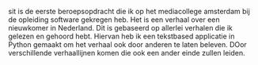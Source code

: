 sit is de eerste beroepsopdracht die ik op het mediacollege amsterdam bij de opleiding software gekregen heb. Het is een verhaal over een nieuwkomer in Nederland. Dit is gebaseerd op allerlei verhalen die ik gelezen en gehoord hebt. Hiervan heb ik een tekstbased applicatie in Python gemaakt om het verhaal ook door anderen te laten beleven. DOor verschillende verhaallijnen komen die ook een ander einde zullen leiden.
